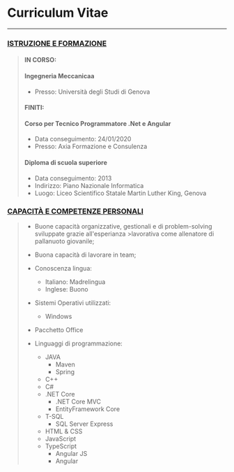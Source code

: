 
# Curriculum Vitae

___

### <u>ISTRUZIONE E FORMAZIONE</u>

> #### **IN CORSO:**
> #### **Ingegneria Meccanicaa**
> - Presso: Università degli Studi di Genova
>
> #### **FINITI:**
> #### **Corso per Tecnico Programmatore .Net e Angular**
> - Data conseguimento: 24/01/2020
> - Presso: Axia Formazione e Consulenza
>
> #### **Diploma di scuola superiore**
> - Data conseguimento: 2013
> - Indirizzo: Piano Nazionale Informatica
> - Luogo: Liceo Scientifico Statale Martin Luther King, Genova

### <u>CAPACITÀ E COMPETENZE PERSONALI</u>
> + Buone capacità organizzative, gestionali e di problem-solving sviluppate grazie all'esperianza >lavorativa come allenatore di pallanuoto giovanile;
> 
> + Buona capacità di lavorare in team;
> 
> + Conoscenza lingua:
>   - Italiano: Madrelingua
>   - Inglese: Buono
>
> + Sistemi Operativi utilizzati:
>   - Windows
>
> + Pacchetto Office
> 
> + Linguaggi di programmazione:
>   - JAVA
>     - Maven
>     - Spring
>   - C++
>   - C#
>   - .NET Core
>     - .NET Core MVC
>     - EntityFramework Core
>   - T-SQL
>     - SQL Server Express
>   - HTML & CSS
>   - JavaScript
>   - TypeScript
>     - Angular JS
>     - Angular
